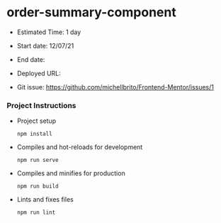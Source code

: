 # order-summary-component

- Estimated Time: 1 day

- Start date: 12/07/21

- End date:

- Deployed URL:

- Git issue: https://github.com/michellbrito/Frontend-Mentor/issues/1

### Project Instructions

- Project setup

  ```
  npm install
  ```

- Compiles and hot-reloads for development

  ```
  npm run serve
  ```

- Compiles and minifies for production

  ```
  npm run build
  ```

- Lints and fixes files
  ```
  npm run lint
  ```
